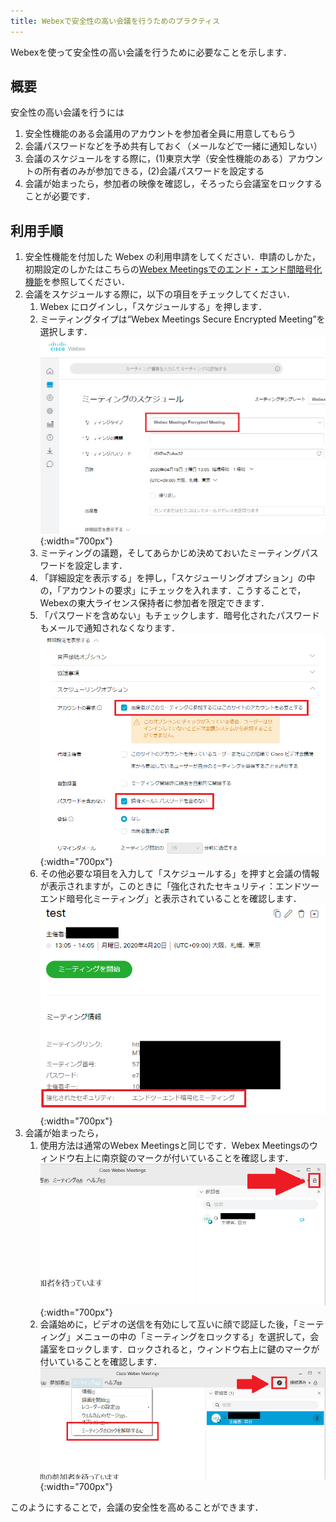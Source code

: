 ```yaml
---
title: Webexで安全性の高い会議を行うためのプラクティス
---
```


Webexを使って安全性の高い会議を行うために必要なことを示します．

## 概要
安全性の高い会議を行うには
1. 安全性機能のある会議用のアカウントを参加者全員に用意してもらう
1. 会議パスワードなどを予め共有しておく（メールなどで一緒に通知しない）
1. 会議のスケジュールをする際に，(1)東京大学（安全性機能のある）アカウントの所有者のみが参加できる，(2)会議パスワードを設定する
1. 会議が始まったら，参加者の映像を確認し，そろったら会議室をロックする
ことが必要です．

## 利用手順
1. 安全性機能を付加した Webex の利用申請をしてください．申請のしかた，初期設定のしかたはこちらの[Webex Meetingsでのエンド・エンド間暗号化機能](encrypted_meeting)を参照してください．
1. 会議をスケジュールする際に，以下の項目をチェックしてください．
	1. Webex にログインし，「スケジュールする」を押します．
	1. ミーティングタイプは“Webex Meetings Secure Encrypted Meeting”を選択します．
		![暗号化設定の画面](img/webex_encrypted_schedule.png){:width="700px"}
	1. ミーティングの議題，そしてあらかじめ決めておいたミーティングパスワードを設定します．
	1. 「詳細設定を表示する」を押し，「スケジューリングオプション」の中の，「アカウントの要求」にチェックを入れます．こうすることで，Webexの東大ライセンス保持者に参加者を限定できます．
	1. 「パスワードを含めない」もチェックします．暗号化されたパスワードもメールで通知されなくなります．
		![暗号化設定詳細の画面](img/webex_encrypted_detail.png){:width="700px"}
	1. その他必要な項目を入力して「スケジュールする」を押すと会議の情報が表示されますが，このときに「強化されたセキュリティ：エンドツーエンド暗号化ミーティング」と表示されていることを確認します．
		![暗号化確認](img/webex_encrypted_confirm.png){:width="700px"}
1. 会議が始まったら，
	1. 使用方法は通常のWebex Meetingsと同じです．Webex Meetingsのウィンドウ右上に南京錠のマークが付いていることを確認します．
		![暗号化確認](img/webex_encrypted_inmeeting.png){:width="700px"}
	1. 会議始めに，ビデオの送信を有効にして互いに顔で認証した後，「ミーティング」メニューの中の「ミーティングをロックする」を選択して，会議室をロックします．ロックされると，ウィンドウ右上に鍵のマークが付いていることを確認します．
		![暗号化確認](img/webex_encrypted_lock.png){:width="700px"}


このようにすることで，会議の安全性を高めることができます．

